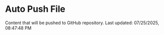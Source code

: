 # Auto Push File

Content that will be pushed to GitHub repository.
Last updated: 07/25/2025, 08:47:48 PM